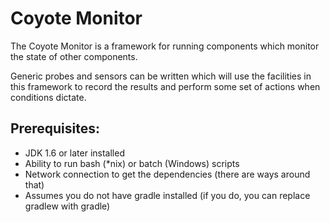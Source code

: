 # Coyote Monitor

The Coyote Monitor is a framework for running components which monitor the state of other components.

Generic probes and sensors can be written which will use the facilities in this framework to record the results and perform some set of actions when conditions dictate.

## Prerequisites:

  * JDK 1.6 or later installed
  * Ability to run bash (*nix) or batch (Windows) scripts
  * Network connection to get the dependencies (there are ways around that)
  * Assumes you do not have gradle installed (if you do, you can replace gradlew with gradle)

